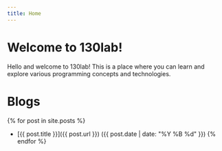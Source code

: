```yaml
---
title: Home
---
```


# Welcome to 130lab!

Hello and welcome to 130lab! This is a place where you can learn and explore various programming concepts and technologies.

# Blogs

{% for post in site.posts %}
- [{{ post.title }}]({{ post.url }}) ({{ post.date | date: "%Y %B %d" }})
{% endfor %}
